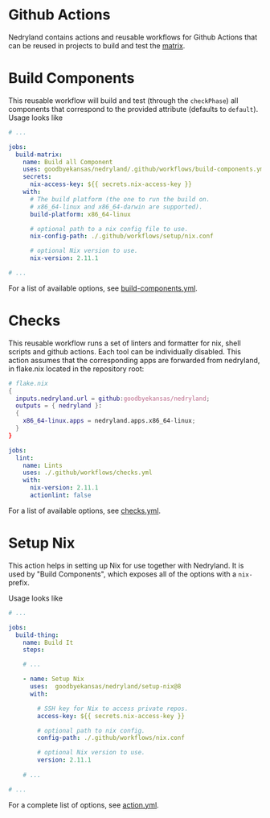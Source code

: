 # Github Actions

Nedryland contains actions and reusable workflows for Github Actions that can be reused in
projects to build and test the [matrix](./concepts/matrix.md).

# Build Components

This reusable workflow will build and test (through the `checkPhase`) all components that
correspond to the provided attribute (defaults to `default`). Usage looks like

```yml
# ...

jobs:
  build-matrix:
    name: Build all Component
    uses: goodbyekansas/nedryland/.github/workflows/build-components.yml@8.1.3
    secrets:
      nix-access-key: ${{ secrets.nix-access-key }}
    with:
      # The build platform (the one to run the build on.
      # x86_64-linux and x86_64-darwin are supported).
      build-platform: x86_64-linux

      # optional path to a nix config file to use.
      nix-config-path: ./.github/workflows/setup/nix.conf

      # optional Nix version to use.
      nix-version: 2.11.1

# ...
```

For a list of available options, see
[build-components.yml](https://github.com/goodbyekansas/nedryland/blob/8.0.0/.github/workflows/build-components.yml).

# Checks

This reusable workflow runs a set of linters and formatter for nix, shell
scripts and github actions. Each tool can be individually disabled. This action
assumes that the corresponding apps are forwarded from nedryland, in flake.nix
located in the repository root:

```nix
# flake.nix
{
  inputs.nedryland.url = github:goodbyekansas/nedryland;
  outputs = { nedryland }:
  {
    x86_64-linux.apps = nedryland.apps.x86_64-linux;
  }
}
```


```yml
jobs:
  lint:
    name: Lints
    uses: ./.github/workflows/checks.yml
    with:
      nix-version: 2.11.1
      actionlint: false
```
For a list of available options, see
[checks.yml](https://github.com/goodbyekansas/nedryland/blob/8.0.0/.github/workflows/checks.yml).

# Setup Nix

This action helps in setting up Nix for use together with Nedryland. It is used by "Build
Components", which exposes all of the options with a `nix-` prefix.

Usage looks like

```yml
# ...

jobs:
  build-thing:
    name: Build It
    steps:

    # ...

    - name: Setup Nix
      uses:  goodbyekansas/nedryland/setup-nix@8
      with:

        # SSH key for Nix to access private repos.
        access-key: ${{ secrets.nix-access-key }}

        # optional path to nix config.
        config-path: ./.github/workflows/nix.conf

        # optional Nix version to use.
        version: 2.11.1
        
    # ...

# ...
```

For a complete list of options, see
[action.yml](https://github.com/goodbyekansas/nedryland/blob/8.0.0/.github/actions/setup-nix/action.yml).
